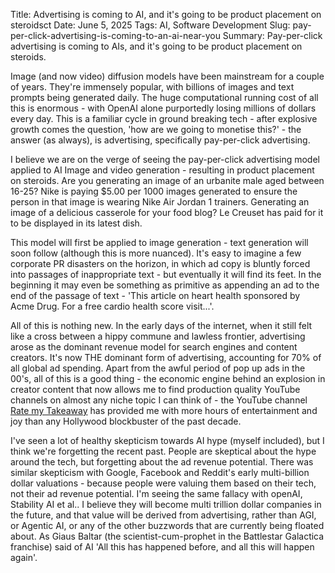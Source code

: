 Title: Advertising is coming to AI, and it's going to be product placement on steroidsct
Date: June 5, 2025
Tags: AI, Software Development
Slug: pay-per-click-advertising-is-coming-to-an-ai-near-you
Summary: Pay-per-click advertising is coming to AIs, and it's going to be product placement on steroids.

Image (and now video) diffusion models have been mainstream for a couple of years. They're immensely popular, with billions of images and text prompts being generated daily. The huge computational running cost of all this is enormous - with OpenAI alone purportedly losing millions of dollars every day. This is a familiar cycle in ground breaking tech - after explosive growth comes the question, 'how are we going to monetise this?' - the answer (as always), is advertising, specifically pay-per-click advertising.  
  
I believe we are on the verge of seeing the pay-per-click advertising model applied to AI Image and video generation - resulting in product placement on steroids. Are you generating an image of an urbanite male aged between 16-25? Nike is paying $5.00 per 1000 images generated to ensure the person in that image is wearing Nike Air Jordan 1 trainers. Generating an image of a delicious casserole for your food blog? Le Creuset has paid for it to be displayed in its latest dish.  
  
This model will first be applied to image generation - text generation will soon follow (although this is more nuanced). It's easy to imagine a few corporate PR disasters on the horizon, in which ad copy is bluntly forced into passages of inappropriate text - but eventually it will find its feet. In the beginning it may even be something as primitive as appending an ad to the end of the passage of text - 'This article on heart health sponsored by Acme Drug. For a free cardio health score visit...'.

All of this is nothing new. In the early days of the internet, when it still felt like a cross between a hippy commune and lawless frontier, advertising arose as the dominant revenue model for search engines and content creators. It's now THE dominant form of advertising, accounting for 70% of all global ad spending. Apart from the awful period of pop up ads in the 00's, all of this is a good thing - the economic engine behind an explosion in creator content that now allows me to find production quality YouTube channels on almost any niche topic I can think of - the YouTube channel [Rate my Takeaway](https://www.youtube.com/c/RateMyTakeaway) has provided me with more hours of entertainment and joy than any Hollywood blockbuster of the past decade.  

I've seen a lot of healthy skepticism towards AI hype (myself included), but I think we're forgetting the recent past. People are skeptical about the hype around the tech, but forgetting about the ad revenue potential. There was similar skepticism with Google, Facebook and Reddit's early multi-billion dollar valuations - because people were valuing them based on their tech, not their ad revenue potential. I'm seeing the same fallacy with openAI, Stability AI et al.. I believe they will become multi trillion dollar companies in the future, and that value will be derived from advertising, rather than AGI, or Agentic AI, or any of the other buzzwords that are currently being floated about. As Giaus Baltar (the scientist-cum-prophet in the Battlestar Galactica franchise) said of AI 'All this has happened before, and all this will happen again'.  
